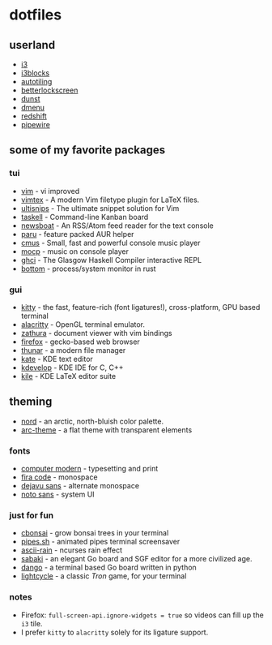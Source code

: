 # dotfiles

## userland
- [i3](https://github.com/i3/i3)
- [i3blocks](https://github.com/vivien/i3blocks)
- [autotiling](https://github.com/nwg-piotr/autotiling)
- [betterlockscreen](https://github.com/betterlockscreen/betterlockscreen)
- [dunst](https://github.com/dunst-project/dunst)
- [dmenu](https://git.suckless.org/dmenu/log.html)
- [redshift](https://github.com/jonls/redshift)
- [pipewire](https://gitlab.freedesktop.org/pipewire/pipewire/)

## some of my favorite packages

### tui
- [vim](https://github.com/vim/vim) - vi improved
- [vimtex](https://github.com/lervag/vimtex) - A modern Vim filetype plugin for LaTeX files. 
- [ultisnips](https://github.com/SirVer/ultisnips) - The ultimate snippet solution for Vim
- [taskell](https://github.com/smallhadroncollider/taskell) -  Command-line Kanban board
- [newsboat](https://newsboat.org/) - An RSS/Atom feed reader for the text console
- [paru](https://github.com/Morganamilo/paru) - feature packed AUR helper
- [cmus](https://github.com/cmus/cmus) - Small, fast and powerful console music player
- [mocp](https://github.com/jonsafari/mocp) - music on console player
- [ghci](https://www.haskell.org/ghc/) - The Glasgow Haskell Compiler interactive REPL 
- [bottom](https://github.com/ClementTsang/bottom) - process/system monitor in rust

### gui
- [kitty](https://github.com/kovidgoyal/kitty) - the fast, feature-rich (font ligatures!), cross-platform, GPU based terminal
- [alacritty](https://github.com/alacritty/alacritty) - OpenGL terminal emulator.
- [zathura](https://git.pwmt.org/pwmt/zathura) - document viewer with vim bindings
- [firefox](https://searchfox.org/mozilla-central/source) - gecko-based web browser
- [thunar](https://docs.xfce.org/xfce/thunar/start) - a modern file manager
- [kate](https://invent.kde.org/utilities/kate) - KDE text editor
- [kdevelop](https://invent.kde.org/kdevelop) - KDE IDE for C, C++
- [kile](https://invent.kde.org/office/kile) - KDE LaTeX editor suite

## theming
- [nord](https://github.com/arcticicestudio/nord) - an arctic, north-bluish color palette.
- [arc-theme](https://github.com/jnsh/arc-theme) - a flat theme with transparent elements

### fonts
- [computer modern](https://cm-unicode.sourceforge.io/index.html) - typesetting and print
- [fira code](https://github.com/tonsky/FiraCode) - monospace
- [dejavu sans](https://github.com/dejavu-fonts/dejavu-fonts) - alternate monospace
- [noto sans](https://github.com/notofonts) - system UI

### just for fun
- [cbonsai](https://gitlab.com/jallbrit/cbonsai) - grow bonsai trees in your terminal
- [pipes.sh](https://github.com/pipeseroni/pipes.sh) - animated pipes terminal screensaver
- [ascii-rain](https://github.com/nkleemann/ascii-rain) - ncurses rain effect
- [sabaki](https://github.com/SabakiHQ/Sabaki) - an elegant Go board and SGF editor for a more civilized age.
- [dango](https://github.com/gsobell/dango) - a terminal based Go board written in python
- [lightcycle](https://github.com/gsobell/lightcycle) - a classic *Tron* game, for your terminal


### notes 
- Firefox: `full-screen-api.ignore-widgets = true` so videos can fill up the `i3` tile.
- I prefer `kitty` to `alacritty` solely for its ligature support.
